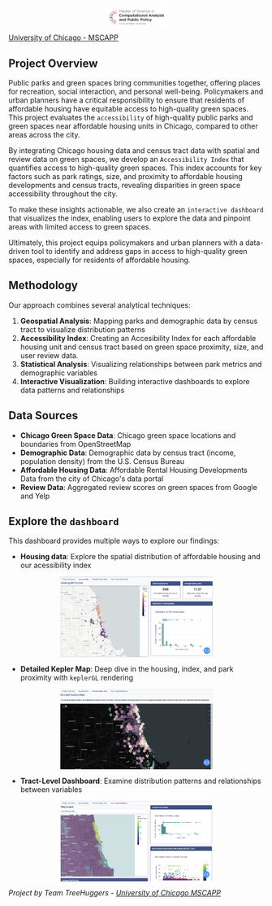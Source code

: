 <img src="./assets/mscapp.png" alt="University of Chicago logo" width="25%" style="display: block; margin: 0 auto;" />


[University of Chicago - MSCAPP](https://capp.uchicago.edu/)

## Project Overview

Public parks and green spaces bring communities together, offering places for recreation, social interaction, and personal well-being. Policymakers and urban planners have a critical responsibility to ensure that residents of affordable housing have equitable access to high-quality green spaces. This project evaluates the `accessibility` of high-quality public parks and green spaces near affordable housing units in Chicago, compared to other areas across the city.

By integrating Chicago housing data and census tract data with spatial and review data on green spaces, we develop an `Accessibility Index` that quantifies access to high-quality green spaces. This index accounts for key factors such as park ratings, size, and proximity to affordable housing developments and census tracts, revealing disparities in green space accessibility throughout the city.

To make these insights actionable, we also create an `interactive dashboard` that visualizes the index, enabling users to explore the data and pinpoint areas with limited access to green spaces.

Ultimately, this project equips policymakers and urban planners with a data-driven tool to identify and address gaps in access to high-quality green spaces, especially for residents of affordable housing.

## Methodology

Our approach combines several analytical techniques:

1. **Geospatial Analysis**: Mapping parks and demographic data by census tract to visualize distribution patterns
2. **Accessibility Index**: Creating an Accesibility Index for each affordable housing unit and census tract based on green space proximity, size, and user review data.
3. **Statistical Analysis**: Visualizing relationships between park metrics and demographic variables
4. **Interactive Visualization**: Building interactive dashboards to explore data patterns and relationships

## Data Sources

- **Chicago Green Space Data**: Chicago green space locations and boundaries from OpenStreetMap
- **Demographic Data**: Demographic data by census tract (income, population density) from the U.S. Census Bureau
- **Affordable Housing Data**: Affordable Rental Housing Developments Data from the city of Chicago's data portal
- **Review Data**: Aggregated review scores on green spaces from Google and Yelp

## Explore the `dashboard`

This dashboard provides multiple ways to explore our findings:

- **Housing data**: Explore the spatial distribution of affordable housing and our acessibility index
<img src="assets/housing_distribution.png" alt="Housing Distribution" width="60%" style="display: block; margin: 0 auto;" />



- **Detailed Kepler Map**: Deep dive in the housing, index, and park proximity with `keplerGL` rendering
<img src="assets/housingkepler.png" alt="Kepler Map" width="60%" style="display: block; margin: 0 auto;" />


- **Tract-Level Dashboard**: Examine distribution patterns and relationships between variables
<img src="assets/tracts.png" alt="Tract Analysis" width="60%" style="display: block; margin: 0 auto;" />



*Project by Team TreeHuggers - [University of Chicago MSCAPP](https://capp.uchicago.edu/)*